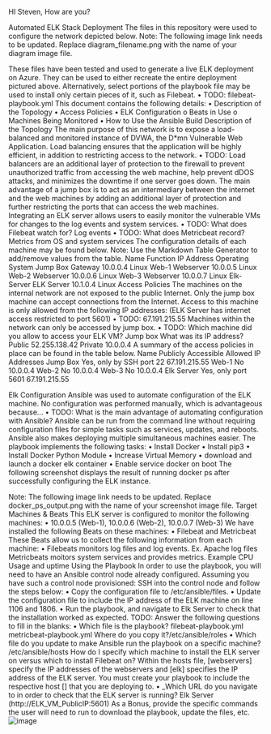 HI Steven, How are you?

Automated ELK Stack Deployment
The files in this repository were used to configure the network depicted below.
Note: The following image link needs to be updated. Replace diagram_filename.png with the name of your diagram image file.
 
These files have been tested and used to generate a live ELK deployment on Azure. They can be used to either recreate the entire deployment pictured above. Alternatively, select portions of the playbook file may be used to install only certain pieces of it, such as Filebeat.
•	TODO: filebeat-playbook.yml
This document contains the following details:
•	Description of the Topology
•	Access Policies
•	ELK Configuration
o	Beats in Use
o	Machines Being Monitored
•	How to Use the Ansible Build
Description of the Topology
The main purpose of this network is to expose a load-balanced and monitored instance of DVWA, the D*mn Vulnerable Web Application.
Load balancing ensures that the application will be highly efficient, in addition to restricting access to the network.
•	TODO: Load balancers are an additional layer of protection to the firewall to prevent unauthorized traffic from accessing the web machine, help prevent dDOS attacks, and minimizes the downtime if one server goes down. The main advantage of a jump box is to act as an intermediary between the internet and the web machines by adding an additional layer of protection and further restricting the ports that can access the web machines.  
Integrating an ELK server allows users to easily monitor the vulnerable VMs for changes to the log events and system services.
•	TODO: What does Filebeat watch for? Log events
•	TODO: What does Metricbeat record? Metrics from OS and system services
The configuration details of each machine may be found below. Note: Use the Markdown Table Generator to add/remove values from the table.
Name	Function	IP Address	Operating System
Jump Box	Gateway	10.0.0.4	Linux
Web-1	Webserver	10.0.0.5	Linux
Web-2	Webserver	10.0.0.6	Linux
Web-3	Webserver	10.0.0.7	Linux
Elk-Server	ELK Server	10.1.0.4	Linux
Access Policies
The machines on the internal network are not exposed to the public Internet.
Only the jump box machine can accept connections from the Internet. Access to this machine is only allowed from the following IP addresses: (ELK Server has internet access restricted to port 5601)
•	TODO: 67.191.215.55
Machines within the network can only be accessed by jump box.
•	TODO: Which machine did you allow to access your ELK VM? Jump box What was its IP address? Public 52.255.138.42 Private 10.0.0.4
A summary of the access policies in place can be found in the table below.
Name	Publicly Accessible	Allowed IP Addresses
Jump Box	Yes, only by SSH port 22	67.191.215.55
Web-1	No	10.0.0.4
Web-2	No	10.0.0.4
Web-3	No	10.0.0.4
Elk Server	Yes, only port 5601	 67.191.215.55
		
Elk Configuration
Ansible was used to automate configuration of the ELK machine. No configuration was performed manually, which is advantageous because...
•	TODO: What is the main advantage of automating configuration with Ansible? Ansible can be run from the command line without requiring configuration files for simple tasks such as services, updates, and reboots. Ansible also makes deploying multiple simultaneous machines easier.
The playbook implements the following tasks:
•	Install Docker
•	Install pip3
•	Install Docker Python Module
•	Increase Virtual Memory
•	download and launch a docker elk container
•	Enable service docker on boot
The following screenshot displays the result of running docker ps after successfully configuring the ELK instance.
 
Note: The following image link needs to be updated. Replace docker_ps_output.png with the name of your screenshot image file.
Target Machines & Beats
This ELK server is configured to monitor the following machines:
•	10.0.0.5 (Web-1), 10.0.0.6 (Web-2), 10.0.0.7 (Web-3)
We have installed the following Beats on these machines:
•	Filebeat and Metricbeat
These Beats allow us to collect the following information from each machine:
•	Filebeats monitors log files and log events.  Ex. Apache log files Metricbeats moitors system services and provides metrics. Example CPU Usage and uptime
Using the Playbook
In order to use the playbook, you will need to have an Ansible control node already configured. Assuming you have such a control node provisioned:
SSH into the control node and follow the steps below:
•	Copy the configuration file to /etc/ansible/files.
•	Update the configuration file to include the IP address of the ELK machine on line 1106 and 1806.
•	Run the playbook, and navigate to Elk Server to check that the installation worked as expected.
TODO: Answer the following questions to fill in the blanks:
•	Which file is the playbook? filebeat-playbook.yml  metricbeat-playbook.yml Where do you copy it?/etc/ansible/roles
•	Which file do you update to make Ansible run the playbook on a specific machine? /etc/ansible/hosts How do I specify which machine to install the ELK server on versus which to install Filebeat on? Within the hosts file, [webservers] specify the IP addresses of the webservers and [elk] specifies the IP address of the ELK server.  You must create your playbook to include the respective host [] that you are deploying to.
•	_Which URL do you navigate to in order to check that the ELK server is running? Elk Server (http://ELK_VM_PublicIP:5601)
As a Bonus, provide the specific commands the user will need to run to download the playbook, update the files, etc.
![image](https://user-images.githubusercontent.com/100813514/156473945-276b9473-e2c1-4362-9e18-d82c6710dac0.png)
